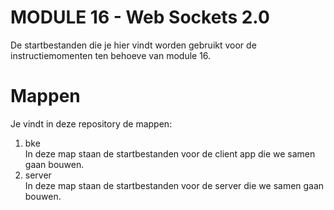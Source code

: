 # MODULE 16 - Web Sockets 2.0
De startbestanden die je hier vindt worden gebruikt voor de instructiemomenten ten behoeve van module 16.  
  
# Mappen
Je vindt in deze repository de mappen:  
1. bke  
    In deze map staan de startbestanden voor de client app die we samen gaan bouwen.  
2. server  
    In deze map staan de startbestanden voor de server die we samen gaan bouwen.  


